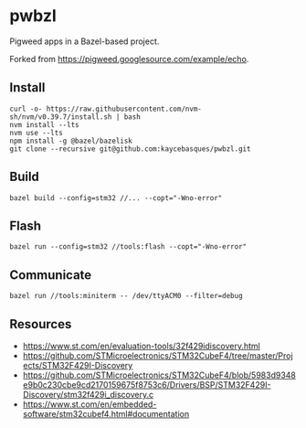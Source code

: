 # pwbzl

Pigweed apps in a Bazel-based project.

Forked from <https://pigweed.googlesource.com/example/echo>.

## Install

```
curl -o- https://raw.githubusercontent.com/nvm-sh/nvm/v0.39.7/install.sh | bash
nvm install --lts
nvm use --lts
npm install -g @bazel/bazelisk
git clone --recursive git@github.com:kaycebasques/pwbzl.git
```

## Build

```
bazel build --config=stm32 //... --copt="-Wno-error"
```

## Flash

```
bazel run --config=stm32 //tools:flash --copt="-Wno-error"
```

## Communicate

```
bazel run //tools:miniterm -- /dev/ttyACM0 --filter=debug
```

## Resources

* https://www.st.com/en/evaluation-tools/32f429idiscovery.html
* https://github.com/STMicroelectronics/STM32CubeF4/tree/master/Projects/STM32F429I-Discovery
* https://github.com/STMicroelectronics/STM32CubeF4/blob/5983d9348e9b0c230cbe9cd2170159675f8753c6/Drivers/BSP/STM32F429I-Discovery/stm32f429i_discovery.c
* https://www.st.com/en/embedded-software/stm32cubef4.html#documentation
